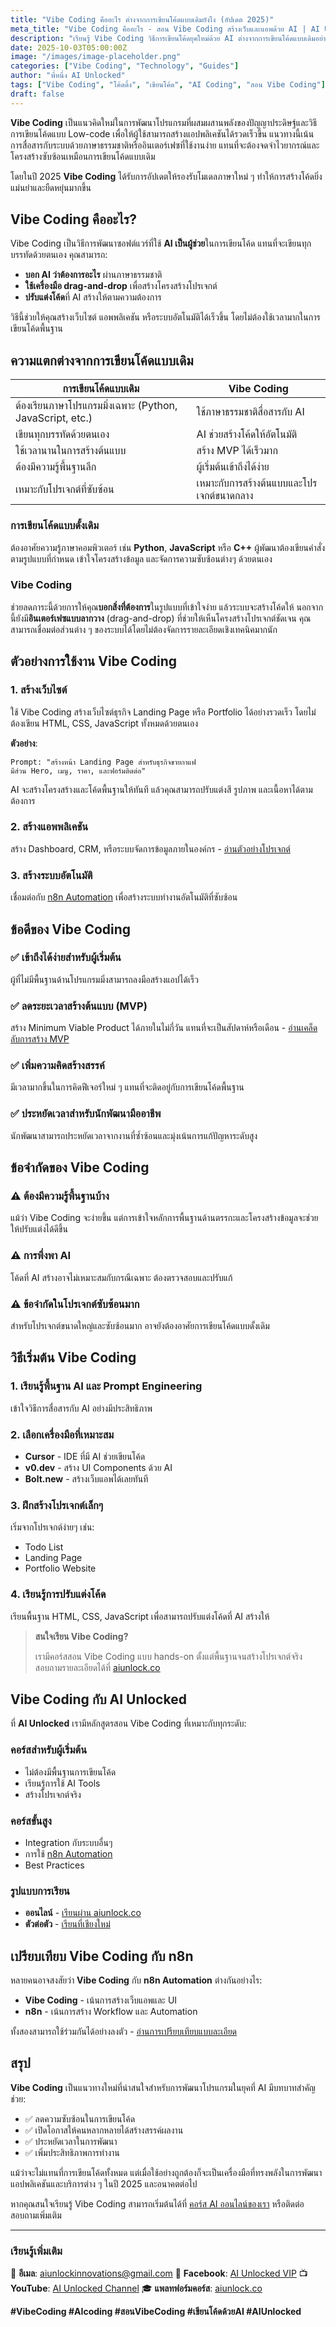 ```yaml
---
title: "Vibe Coding คืออะไร ต่างจากการเขียนโค้ดแบบเดิมยังไง (อัปเดต 2025)"
meta_title: "Vibe Coding คืออะไร - สอน Vibe Coding สร้างเว็บและแอพด้วย AI | AI Unlocked"
description: "เรียนรู้ Vibe Coding วิธีการเขียนโค้ดยุคใหม่ด้วย AI ต่างจากการเขียนโค้ดแบบเดิมอย่างไร ข้อดี ข้อจำกัด และวิธีเริ่มต้นสำหรับผู้เริ่มต้น"
date: 2025-10-03T05:00:00Z
image: "/images/image-placeholder.png"
categories: ["Vibe Coding", "Technology", "Guides"]
author: "พี่หนึ่ง AI Unlocked"
tags: ["Vibe Coding", "โค้ดดิ้ง", "เขียนโค้ด", "AI Coding", "สอน Vibe Coding"]
draft: false
---
```


**Vibe Coding** เป็นแนวคิดใหม่ในการพัฒนาโปรแกรมที่ผสมผสานพลังของปัญญาประดิษฐ์และวิธีการเขียนโค้ดแบบ Low-code เพื่อให้ผู้ใช้สามารถสร้างแอปพลิเคชันได้รวดเร็วขึ้น แนวทางนี้เน้นการสื่อสารกับระบบด้วยภาษาธรรมชาติหรืออินเตอร์เฟซที่ใช้งานง่าย แทนที่จะต้องจดจำไวยากรณ์และโครงสร้างซับซ้อนเหมือนการเขียนโค้ดแบบเดิม

โดยในปี 2025 **Vibe Coding** ได้รับการอัปเดตให้รองรับโมเดลภาษาใหม่ ๆ ทำให้การสร้างโค้ดยิ่งแม่นยำและยืดหยุ่นมากขึ้น

## Vibe Coding คืออะไร?

Vibe Coding เป็นวิธีการพัฒนาซอฟต์แวร์ที่ใช้ **AI เป็นผู้ช่วย**ในการเขียนโค้ด แทนที่จะเขียนทุกบรรทัดด้วยตนเอง คุณสามารถ:

- **บอก AI ว่าต้องการอะไร** ผ่านภาษาธรรมชาติ
- **ใช้เครื่องมือ drag-and-drop** เพื่อสร้างโครงสร้างโปรเจกต์
- **ปรับแต่งโค้ด**ที่ AI สร้างให้ตามความต้องการ

วิธีนี้ช่วยให้คุณสร้างเว็บไซต์ แอพพลิเคชัน หรือระบบอัตโนมัติได้เร็วขึ้น โดยไม่ต้องใช้เวลามากในการเขียนโค้ดพื้นฐาน

## ความแตกต่างจากการเขียนโค้ดแบบเดิม

| การเขียนโค้ดแบบเดิม | Vibe Coding |
|---------------------|-------------|
| ต้องเรียนภาษาโปรแกรมมิ่งเฉพาะ (Python, JavaScript, etc.) | ใช้ภาษาธรรมชาติสื่อสารกับ AI |
| เขียนทุกบรรทัดด้วยตนเอง | AI ช่วยสร้างโค้ดให้อัตโนมัติ |
| ใช้เวลานานในการสร้างต้นแบบ | สร้าง MVP ได้เร็วมาก |
| ต้องมีความรู้พื้นฐานลึก | ผู้เริ่มต้นเข้าถึงได้ง่าย |
| เหมาะกับโปรเจกต์ที่ซับซ้อน | เหมาะกับการสร้างต้นแบบและโปรเจกต์ขนาดกลาง |

### การเขียนโค้ดแบบดั้งเดิม

ต้องอาศัยความรู้ภาษาคอมพิวเตอร์ เช่น **Python**, **JavaScript** หรือ **C++** ผู้พัฒนาต้องเขียนคำสั่งตามรูปแบบที่กำหนด เข้าใจโครงสร้างข้อมูล และจัดการความซับซ้อนต่างๆ ด้วยตนเอง

### Vibe Coding

ช่วยลดภาระนี้ด้วยการให้คุณ**บอกสิ่งที่ต้องการ**ในรูปแบบที่เข้าใจง่าย แล้วระบบจะสร้างโค้ดให้ นอกจากนี้ยังมี**อินเตอร์เฟซแบบลากวาง** (drag-and-drop) ที่ช่วยให้เห็นโครงสร้างโปรเจกต์ชัดเจน คุณสามารถเชื่อมต่อส่วนต่าง ๆ ของระบบได้โดยไม่ต้องจัดการรายละเอียดเชิงเทคนิคมากนัก

## ตัวอย่างการใช้งาน Vibe Coding

### 1. **สร้างเว็บไซต์**
ใช้ Vibe Coding สร้างเว็บไซต์ธุรกิจ Landing Page หรือ Portfolio ได้อย่างรวดเร็ว โดยไม่ต้องเขียน HTML, CSS, JavaScript ทั้งหมดด้วยตนเอง

**ตัวอย่าง**:
```
Prompt: "สร้างหน้า Landing Page สำหรับธุรกิจขายกาแฟ
มีส่วน Hero, เมนู, ราคา, และฟอร์มติดต่อ"
```

AI จะสร้างโครงสร้างและโค้ดพื้นฐานให้ทันที แล้วคุณสามารถปรับแต่งสี รูปภาพ และเนื้อหาได้ตามต้องการ

### 2. **สร้างแอพพลิเคชัน**
สร้าง Dashboard, CRM, หรือระบบจัดการข้อมูลภายในองค์กร - [อ่านตัวอย่างโปรเจกต์](/blog/vibe-coding-project-examples)

### 3. **สร้างระบบอัตโนมัติ**
เชื่อมต่อกับ [n8n Automation](/blog/sorn-n8n-automation) เพื่อสร้างระบบทำงานอัตโนมัติที่ซับซ้อน

## ข้อดีของ Vibe Coding

### ✅ เข้าถึงได้ง่ายสำหรับผู้เริ่มต้น
ผู้ที่ไม่มีพื้นฐานด้านโปรแกรมมิ่งสามารถลงมือสร้างแอปได้เร็ว

### ✅ ลดระยะเวลาสร้างต้นแบบ (MVP)
สร้าง Minimum Viable Product ได้ภายในไม่กี่วัน แทนที่จะเป็นสัปดาห์หรือเดือน - [อ่านเคล็ดลับการสร้าง MVP](/blog/vibe-coding-mvp)

### ✅ เพิ่มความคิดสร้างสรรค์
มีเวลามากขึ้นในการคิดฟีเจอร์ใหม่ ๆ แทนที่จะติดอยู่กับการเขียนโค้ดพื้นฐาน

### ✅ ประหยัดเวลาสำหรับนักพัฒนามืออาชีพ
นักพัฒนาสามารถประหยัดเวลาจากงานที่ซ้ำซ้อนและมุ่งเน้นการแก้ปัญหาระดับสูง

## ข้อจำกัดของ Vibe Coding

### ⚠️ ต้องมีความรู้พื้นฐานบ้าง
แม้ว่า Vibe Coding จะง่ายขึ้น แต่การเข้าใจหลักการพื้นฐานด้านตรรกะและโครงสร้างข้อมูลจะช่วยให้ปรับแต่งได้ดีขึ้น

### ⚠️ การพึ่งพา AI
โค้ดที่ AI สร้างอาจไม่เหมาะสมกับกรณีเฉพาะ ต้องตรวจสอบและปรับแก้

### ⚠️ ข้อจำกัดในโปรเจกต์ซับซ้อนมาก
สำหรับโปรเจกต์ขนาดใหญ่และซับซ้อนมาก อาจยังต้องอาศัยการเขียนโค้ดแบบดั้งเดิม

## วิธีเริ่มต้น Vibe Coding

### 1. เรียนรู้พื้นฐาน AI และ Prompt Engineering
เข้าใจวิธีการสื่อสารกับ AI อย่างมีประสิทธิภาพ

### 2. เลือกเครื่องมือที่เหมาะสม
- **Cursor** - IDE ที่มี AI ช่วยเขียนโค้ด
- **v0.dev** - สร้าง UI Components ด้วย AI
- **Bolt.new** - สร้างเว็บแอพได้เลยทันที

### 3. ฝึกสร้างโปรเจกต์เล็กๆ
เริ่มจากโปรเจกต์ง่ายๆ เช่น:
- Todo List
- Landing Page
- Portfolio Website

### 4. เรียนรู้การปรับแต่งโค้ด
เรียนพื้นฐาน HTML, CSS, JavaScript เพื่อสามารถปรับแต่งโค้ดที่ AI สร้างให้

> **สนใจเรียน Vibe Coding?**
>
> เรามีคอร์สสอน Vibe Coding แบบ hands-on ตั้งแต่พื้นฐานจนสร้างโปรเจกต์จริง สอบถามรายละเอียดได้ที่ [aiunlock.co](https://aiunlock.co/)

## Vibe Coding กับ AI Unlocked

ที่ **AI Unlocked** เรามีหลักสูตรสอน Vibe Coding ที่เหมาะกับทุกระดับ:

### คอร์สสำหรับผู้เริ่มต้น
- ไม่ต้องมีพื้นฐานการเขียนโค้ด
- เรียนรู้การใช้ AI Tools
- สร้างโปรเจกต์จริง

### คอร์สขั้นสูง
- Integration กับระบบอื่นๆ
- การใช้ [n8n Automation](/blog/n8n-vs-vibe-coding)
- Best Practices

### รูปแบบการเรียน
- **ออนไลน์** - [เรียนผ่าน aiunlock.co](https://aiunlock.co/)
- **ตัวต่อตัว** - [เรียนที่เชียงใหม่](/blog/sorn-ai-chiangmai)

## เปรียบเทียบ Vibe Coding กับ n8n

หลายคนอาจสงสัยว่า **Vibe Coding** กับ **n8n Automation** ต่างกันอย่างไร:

- **Vibe Coding** - เน้นการสร้างเว็บแอพและ UI
- **n8n** - เน้นการสร้าง Workflow และ Automation

ทั้งสองสามารถใช้ร่วมกันได้อย่างลงตัว - [อ่านการเปรียบเทียบแบบละเอียด](/blog/n8n-vs-vibe-coding)

## สรุป

**Vibe Coding** เป็นแนวทางใหม่ที่น่าสนใจสำหรับการพัฒนาโปรแกรมในยุคที่ AI มีบทบาทสำคัญ ช่วย:
- ✅ ลดความซับซ้อนในการเขียนโค้ด
- ✅ เปิดโอกาสให้คนหลากหลายได้สร้างสรรค์ผลงาน
- ✅ ประหยัดเวลาในการพัฒนา
- ✅ เพิ่มประสิทธิภาพการทำงาน

แม้ว่าจะไม่แทนที่การเขียนโค้ดทั้งหมด แต่เมื่อใช้อย่างถูกต้องก็จะเป็นเครื่องมือที่ทรงพลังในการพัฒนาแอปพลิเคชันและบริการต่าง ๆ ในปี 2025 และอนาคตต่อไป

หากคุณสนใจเรียนรู้ Vibe Coding สามารถเริ่มต้นได้ที่ [คอร์ส AI ออนไลน์ของเรา](/blog/course-ai-online-thai) หรือติดต่อสอบถามเพิ่มเติม

---

### เรียนรู้เพิ่มเติม

📧 **อีเมล**: aiunlockinnovations@gmail.com
📱 **Facebook**: [AI Unlocked VIP](https://www.facebook.com/aiunlockedvip)
📺 **YouTube**: [AI Unlocked Channel](https://www.youtube.com/@AIUnlocked168)
🎓 **แพลทฟอร์มคอร์ส**: [aiunlock.co](https://aiunlock.co/)

**#VibeCoding #AIcoding #สอนVibeCoding #เขียนโค้ดด้วยAI #AIUnlocked**
